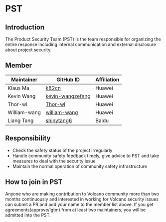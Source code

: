 # PST
## Introduction
The Product Security Team (PST) is the team responsible for organizing the entire response including internal communication 
and external disclosure about project security.

## Member

| Maintainer           | GitHub ID                                               | Affiliation |
| -------------------- | ------------------------------------------------------- | ----------- |
| Klaus Ma             | [k82cn](https://github.com/k82cn)                       | Huawei      |
| Kevin Wang           | [kevin-wangzefeng](https://github.com/kevin-wangzefeng) | Huawei      |
| Thor-wl              | [Thor-wl](https://github.com/Thor-wl)                   | Huawei      |
| William-wang         | [william-wang](https://github.com/william-wang)         | Huawei      |
| Liang Tang           | [shinytang6](https://github.com/shinytang6)             | Baidu       |

## Responsibility
* Check the safety status of the project irregularly
* Handle community safety feedback timely, give advice to PST and take measures to deal with the security issue
* Maintain the normal operation of community safety infrastructure

## How to join in PST
Anyone who are making contribution to Volcano community more than two months continuously and interested in working for 
Volcano security issues can submit a PR and add your name to the member list above. If you get agreements(approve/lgtm) 
from at least two maintainers, you will be admitted into the PST.